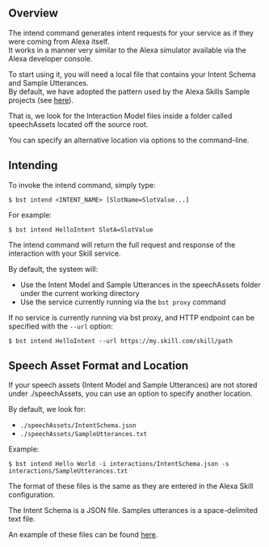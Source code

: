 
## Overview

The intend command generates intent requests for your service as if they were coming from Alexa itself.  
It works in a manner very similar to the Alexa simulator available via the Alexa developer console.  

To start using it, you will need a local file that contains your Intent Schema and Sample Utterances.  
By default, we have adopted the pattern used by the Alexa Skills Sample projects (see [here](https://github.com/amzn/alexa-skills-kit-js/tree/master/samples/helloWorld)).

That is, we look for the Interaction Model files inside a folder called speechAssets located off the source root.  

You can specify an alternative location via options to the command-line.

## Intending

To invoke the intend command, simply type:
```
$ bst intend <INTENT_NAME> [SlotName=SlotValue...]
```

For example:
```
$ bst intend HelloIntent SlotA=SlotValue
```

The intend command will return the full request and response of the interaction with your Skill service.  

By default, the system will:
* Use the Intent Model and Sample Utterances in the speechAssets folder under the current working directory
* Use the service currently running via the `bst proxy` command

If no service is currently running via bst proxy, and HTTP endpoint can be specified with the `--url` option:
```
$ bst intend HelloIntent --url https://my.skill.com/skill/path
```

## Speech Asset Format and Location
If your speech assets  (Intent Model and Sample Utterances) are not stored under ./speechAssets, you can use an option to specify another location.

By default, we look for:

* `./speechAssets/IntentSchema.json`
* `./speechAssets/SampleUtterances.txt`

Example:
```
$ bst intend Hello World -i interactions/IntentSchema.json -s interactions/SampleUtterances.txt
```

The format of these files is the same as they are entered in the Alexa Skill configuration.  

The Intent Schema is a JSON file. Samples utterances is a space-delimited text file.

An example of these files can be found [here](https://github.com/amzn/alexa-skills-kit-js/tree/master/samples/helloWorld/speechAssets).